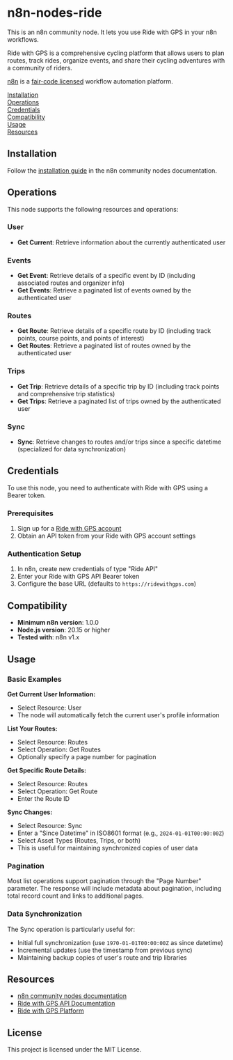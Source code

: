 # n8n-nodes-ride

This is an n8n community node. It lets you use Ride with GPS in your n8n workflows.

Ride with GPS is a comprehensive cycling platform that allows users to plan routes, track rides, organize events, and share their cycling adventures with a community of riders.

[n8n](https://n8n.io/) is a [fair-code licensed](https://docs.n8n.io/reference/license/) workflow automation platform.

[Installation](#installation)  
[Operations](#operations)  
[Credentials](#credentials)  
[Compatibility](#compatibility)  
[Usage](#usage)  
[Resources](#resources)  

## Installation

Follow the [installation guide](https://docs.n8n.io/integrations/community-nodes/installation/) in the n8n community nodes documentation.

## Operations

This node supports the following resources and operations:

### User
- **Get Current**: Retrieve information about the currently authenticated user

### Events
- **Get Event**: Retrieve details of a specific event by ID (including associated routes and organizer info)
- **Get Events**: Retrieve a paginated list of events owned by the authenticated user

### Routes
- **Get Route**: Retrieve details of a specific route by ID (including track points, course points, and points of interest)
- **Get Routes**: Retrieve a paginated list of routes owned by the authenticated user

### Trips
- **Get Trip**: Retrieve details of a specific trip by ID (including track points and comprehensive trip statistics)
- **Get Trips**: Retrieve a paginated list of trips owned by the authenticated user

### Sync
- **Sync**: Retrieve changes to routes and/or trips since a specific datetime (specialized for data synchronization)

## Credentials

To use this node, you need to authenticate with Ride with GPS using a Bearer token.

### Prerequisites
1. Sign up for a [Ride with GPS account](https://ridewithgps.com)
2. Obtain an API token from your Ride with GPS account settings

### Authentication Setup
1. In n8n, create new credentials of type "Ride API"
2. Enter your Ride with GPS API Bearer token
3. Configure the base URL (defaults to `https://ridewithgps.com`)

## Compatibility

- **Minimum n8n version**: 1.0.0
- **Node.js version**: 20.15 or higher
- **Tested with**: n8n v1.x

## Usage

### Basic Examples

**Get Current User Information:**
- Select Resource: User
- The node will automatically fetch the current user's profile information

**List Your Routes:**
- Select Resource: Routes
- Select Operation: Get Routes
- Optionally specify a page number for pagination

**Get Specific Route Details:**
- Select Resource: Routes  
- Select Operation: Get Route
- Enter the Route ID

**Sync Changes:**
- Select Resource: Sync
- Enter a "Since Datetime" in ISO8601 format (e.g., `2024-01-01T00:00:00Z`)
- Select Asset Types (Routes, Trips, or both)
- This is useful for maintaining synchronized copies of user data

### Pagination
Most list operations support pagination through the "Page Number" parameter. The response will include metadata about pagination, including total record count and links to additional pages.

### Data Synchronization
The Sync operation is particularly useful for:
- Initial full synchronization (use `1970-01-01T00:00:00Z` as since datetime)
- Incremental updates (use the timestamp from previous sync)
- Maintaining backup copies of user's route and trip libraries

## Resources

* [n8n community nodes documentation](https://docs.n8n.io/integrations/#community-nodes)
* [Ride with GPS API Documentation](https://ridewithgps.com/api)
* [Ride with GPS Platform](https://ridewithgps.com)

## License

This project is licensed under the MIT License.
